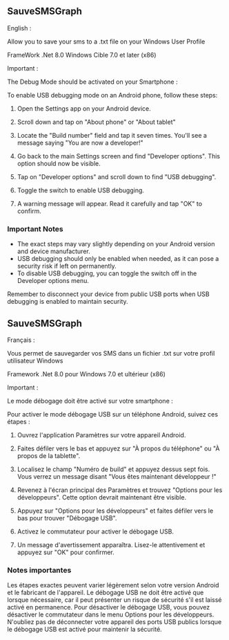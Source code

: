 ## SauveSMSGraph 


English : 

Allow you to save your sms to a .txt file 
on your Windows User Profile

FrameWork .Net 8.0
Windows Cible 7.0 et later (x86)

Important :

The Debug Mode should be activated on your Smartphone :


To enable USB debugging mode on an Android phone, follow these steps:

1. Open the Settings app on your Android device.

2. Scroll down and tap on "About phone" or "About tablet"

3. Locate the "Build number" field and tap it seven times. You'll see a message saying "You are now a developer!"

4. Go back to the main Settings screen and find "Developer options". This option should now be visible.

5. Tap on "Developer options" and scroll down to find "USB debugging".

6. Toggle the switch to enable USB debugging.

7. A warning message will appear. Read it carefully and tap "OK" to confirm.

### Important Notes

- The exact steps may vary slightly depending on your Android version and device manufacturer.
- USB debugging should only be enabled when needed, as it can pose a security risk if left on permanently.
- To disable USB debugging, you can toggle the switch off in the Developer options menu.

Remember to disconnect your device from public USB ports when USB debugging is enabled to maintain security.


##





## SauveSMSGraph


Français :

Vous permet de sauvegarder vos SMS dans un fichier .txt sur votre profil utilisateur Windows

Framework .Net 8.0 pour Windows 7.0 et ultérieur (x86)

Important :

Le mode débogage doit être activé sur votre smartphone :

Pour activer le mode débogage USB sur un téléphone Android, suivez ces étapes :

1. Ouvrez l'application Paramètres sur votre appareil Android.

2. Faites défiler vers le bas et appuyez sur "À propos du téléphone" ou "À propos de la tablette".

3. Localisez le champ "Numéro de build" et appuyez dessus sept fois. Vous verrez un message disant "Vous êtes maintenant développeur !"

4. Revenez à l'écran principal des Paramètres et trouvez "Options pour les développeurs". Cette option devrait maintenant être visible.

5. Appuyez sur "Options pour les développeurs" et faites défiler vers le bas pour trouver "Débogage USB".

6. Activez le commutateur pour activer le débogage USB.

7. Un message d'avertissement apparaîtra. Lisez-le attentivement et appuyez sur "OK" pour confirmer.

### Notes importantes
Les étapes exactes peuvent varier légèrement selon votre version Android et le fabricant de l'appareil.
Le débogage USB ne doit être activé que lorsque nécessaire, car il peut présenter un risque de sécurité s'il est laissé activé en permanence.
Pour désactiver le débogage USB, vous pouvez désactiver le commutateur dans le menu Options pour les développeurs.
N'oubliez pas de déconnecter votre appareil des ports USB publics lorsque le débogage USB est activé pour maintenir la sécurité.



